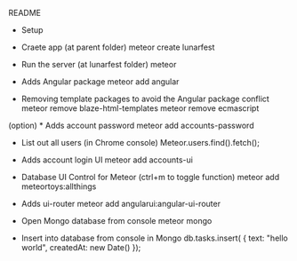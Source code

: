 README


* Setup

* Craete app (at parent folder)
meteor create lunarfest

* Run the server (at lunarfest folder)
meteor

* Adds Angular package
meteor add angular

* Removing template packages to avoid the Angular package conflict 
meteor remove blaze-html-templates 
meteor remove ecmascript

(option) * Adds account password
meteor add accounts-password

* List out all users (in Chrome console)
Meteor.users.find().fetch();

* Adds account login UI
meteor add accounts-ui

* Database UI Control for Meteor (ctrl+m to toggle function)
meteor add meteortoys:allthings

* Adds ui-router
meteor add angularui:angular-ui-router



* Open Mongo database from console
meteor mongo

* Insert into database from console in Mongo
db.tasks.insert( { text: "hello world", createdAt: new Date() });



